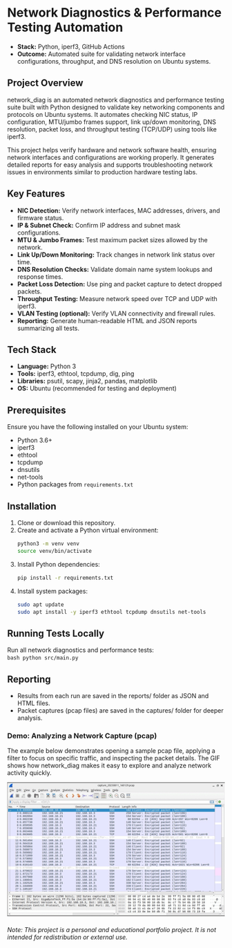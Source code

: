 # Network Diagnostics & Performance Testing Automation

* **Stack:** Python, iperf3, GitHub Actions
* **Outcome:** Automated suite for validating network interface configurations, throughput, and DNS resolution on Ubuntu systems.

## Project Overview  
network_diag is an automated network diagnostics and performance testing suite built with Python designed to validate key networking components and protocols on Ubuntu systems. It automates checking NIC status, IP configuration, MTU/jumbo frames support, link up/down monitoring, DNS resolution, packet loss, and throughput testing (TCP/UDP) using tools like iperf3.

This project helps verify hardware and network software health, ensuring network interfaces and configurations are working properly. It generates detailed reports for easy analysis and supports troubleshooting network issues in environments similar to production hardware testing labs.

## Key Features  
- **NIC Detection:** Verify network interfaces, MAC addresses, drivers, and firmware status.  
- **IP & Subnet Check:** Confirm IP address and subnet mask configurations.  
- **MTU & Jumbo Frames:** Test maximum packet sizes allowed by the network.  
- **Link Up/Down Monitoring:** Track changes in network link status over time.  
- **DNS Resolution Checks:** Validate domain name system lookups and response times.  
- **Packet Loss Detection:** Use ping and packet capture to detect dropped packets.  
- **Throughput Testing:** Measure network speed over TCP and UDP with iperf3.  
- **VLAN Testing (optional):** Verify VLAN connectivity and firewall rules.  
- **Reporting:** Generate human-readable HTML and JSON reports summarizing all tests.  

## Tech Stack  
- **Language:** Python 3  
- **Tools:** iperf3, ethtool, tcpdump, dig, ping  
- **Libraries:** psutil, scapy, jinja2, pandas, matplotlib  
- **OS:** Ubuntu (recommended for testing and deployment)  

## Prerequisites  
Ensure you have the following installed on your Ubuntu system:  
- Python 3.6+  
- iperf3  
- ethtool  
- tcpdump  
- dnsutils  
- net-tools  
- Python packages from `requirements.txt`  

## Installation  
1. Clone or download this repository.  
2. Create and activate a Python virtual environment:  
    ```bash
    python3 -m venv venv
    source venv/bin/activate
    ```  
3. Install Python dependencies:  
    ```bash
    pip install -r requirements.txt
    ```  
4. Install system packages:  
    ```bash
    sudo apt update
    sudo apt install -y iperf3 ethtool tcpdump dnsutils net-tools
    ```  

## Running Tests Locally  
Run all network diagnostics and performance tests:  
    ```bash
    python src/main.py
    ``` 

## Reporting
- Results from each run are saved in the reports/ folder as JSON and HTML files.
- Packet captures (pcap files) are saved in the captures/ folder for deeper analysis.

### Demo: Analyzing a Network Capture (pcap)

The example below demonstrates opening a sample pcap file, applying a filter to focus on specific traffic, and inspecting the packet details. The GIF shows how network_diag makes it easy to explore and analyze network activity quickly.

![Network Capture Demo](docs/network_capture_demo.gif)


###### Note: This project is a personal and educational portfolio project. It is not intended for redistribution or external use.
